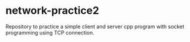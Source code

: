 # network-practice2
Repository to practice a simple client and server cpp program with socket programming using TCP connection.
